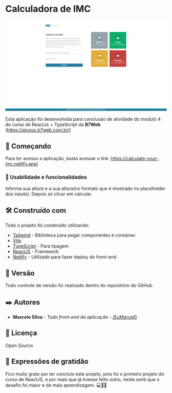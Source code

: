 # Calculadora de IMC

<img src='src/assets/images/project_completed.png' alt='project_completed_image'>

Esta aplicação foi desenvolvida para conclusão de atividade do modulo 4 do curso de ReactJs + TypeScript da **B7Web** (https://alunos.b7web.com.br/)

## 🚀 Começando

Para ter acesso a aplicação, basta acessar o link: https://calculate-your-imc.netlify.app/


### 🎥 Usabilidade e funcionalidades

Informa sua altura e a sua altura(no formato que é mostrado no placeholder dos inputs).
Depois só clicar em calcular.

## 🛠️ Construído com

Todo o projeto foi construído utilizando:

* [Tailwind](https://tailwindcss.com/docs/guides/vite) - Biblioteca para pegar componentes e container.
* [Vite](https://vitejs.dev/guide/why.html#slow-server-start)
* [TypeScript](https://www.typescriptlang.org/docs/) - Para tipagem
* [ReactJS](https://pt-br.reactjs.org/docs/getting-started.html) - Framework
* [Netlify](https://www.netlify.com/) - Utilizado para fazer deploy do front-end.


## 📌 Versão

Todo controle de versão foi realizado dentro do repositório do GitHub.

## ✒️ Autores

* **Marcelo Silva** - *Todo front-end da aplicação* - [/EuMarcel0](https://github.com/EuMarcel0)

## 📄 Licença

Open Source

## 🎁 Expressões de gratidão

Fico muito grato por ter concluío este projeto, pois foi o primeiro projeto do curso de ReactJS, e por mais que já tivesse feito outro, neste senti que o desafio foi maior e de mais aprendizagem.
💻🚀😊

